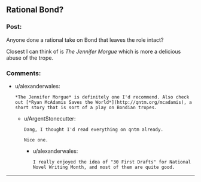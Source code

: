 ## Rational Bond?

### Post:

Anyone done a rational take on Bond that leaves the role intact?

Closest I can think of is _The Jennifer Morgue_ which is more a delicious abuse of the trope.

### Comments:

- u/alexanderwales:
  ```
  *The Jennifer Morgue* is definitely one I'd recommend. Also check out [*Ryan McAdamis Saves the World*](http://qntm.org/mcadamis), a short story that is sort of a play on Bondian tropes.
  ```

  - u/ArgentStonecutter:
    ```
    Dang, I thought I'd read everything on qntm already.

    Nice one.
    ```

    - u/alexanderwales:
      ```
      I really enjoyed the idea of "30 First Drafts" for National Novel Writing Month, and most of them are quite good.
      ```

---


